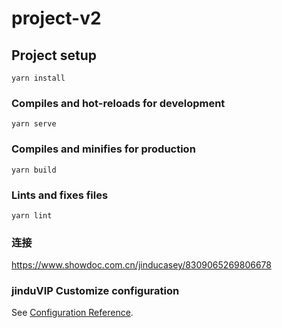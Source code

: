 # project-v2

## Project setup
```
yarn install
```

### Compiles and hot-reloads for development
```
yarn serve
```

### Compiles and minifies for production
```
yarn build
```

### Lints and fixes files
```
yarn lint
```


### 连接  
https://www.showdoc.com.cn/jinducasey/8309065269806678



### jinduVIP Customize configuration
See [Configuration Reference](https://cli.vuejs.org/config/).
